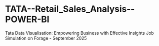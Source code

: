 # TATA--Retail_Sales_Analysis--POWER-BI
Tata Data Visualisation: Empowering Business with Effective Insights Job Simulation on Forage - September 2025    
